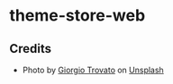 # theme-store-web

## Credits

- Photo by <a href="https://unsplash.com/@giorgiotrovato?utm_source=unsplash&utm_medium=referral&utm_content=creditCopyText">Giorgio Trovato</a> on <a href="https://unsplash.com/s/photos/minimal?utm_source=unsplash&utm_medium=referral&utm_content=creditCopyText">Unsplash</a>
